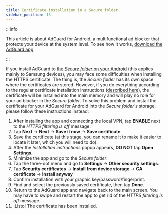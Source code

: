 ```yaml
---
title: Certificate installation in a Secure folder
sidebar_position: 13
---
```


:::info

This article is about AdGuard for Android, a multifunctional ad blocker that protects your device at the system level. To see how it works, [download the AdGuard app](https://agrd.io/download-kb-adblock)

:::

If you install AdGuard to [the *Secure folder* on your Android](https://www.samsung.com/uk/support/mobile-devices/what-is-the-secure-folder-and-how-do-i-use-it/) (this applies mainly to Samsung devices), you may face some difficulties when installing the HTTPS certificate. The thing is, the *Secure folder* has its own space where the certificates are stored. However, if you do everything according to the regular certificate installation instructions ([described here](/adguard-for-android/features/settings#https-filtering)), the certificate will be installed into the main memory and will play no role for your ad blocker in the *Secure folder*. To solve this problem and install the certificate for your AdGuard for Android into the *Secure folder's* storage, please follow these instructions instead:

1. After installing the app and connecting the local VPN, tap **ENABLE** next to the *HTTPS filtering is off* message.
1. Tap **Next** → **Next** → **Save it now** → **Save certificate**.
1. Save the certificate (at this stage, you can rename it to make it easier to locate it later, which you will need to do).
1. After the *Installation instructions* popup appears, **DO NOT** tap **Open Settings**.
1. Minimize the app and go to the *Secure folder*.
1. Tap the three-dot menu and go to **Settings** → **Other security settings**.
1. Tap **Security certificates** → **Install from device storage** → **CA certificate** → **Install anyway**
1. Confirm installation with your graphic key/password/fingerprint.
1. Find and select the previously saved certificate, then tap **Done**.
1. Return to the AdGuard app and navigate back to the main screen. You may have to swipe and restart the app to get rid of the *HTTPS filtering is off* message.
1. ¡Listo! The certificate has been installed.
